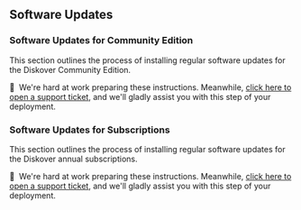 <p id=“software_update”></p>

## Software Updates

### Software Updates for Community Edition

This section outlines the process of installing regular software updates for the Diskover Community Edition.

🚧 &nbsp;We're hard at work preparing these instructions. Meanwhile, [click here to open a support ticket](https://support.diskoverdata.com/), and we'll gladly assist you with this step of your deployment.


### Software Updates for Subscriptions

This section outlines the process of installing regular software updates for the Diskover annual subscriptions.

🚧 &nbsp;We're hard at work preparing these instructions. Meanwhile, [click here to open a support ticket](https://support.diskoverdata.com/), and we'll gladly assist you with this step of your deployment.
